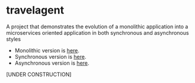 # travelagent
A project that demonstrates the evolution of a monolithic application into a microservices oriented application in both synchronous and asynchronous styles

* Monolithic version is [here](monolith).
* Synchronous version is [here](sync).
* Asynchronous version is [here](async).

[UNDER CONSTRUCTION]
